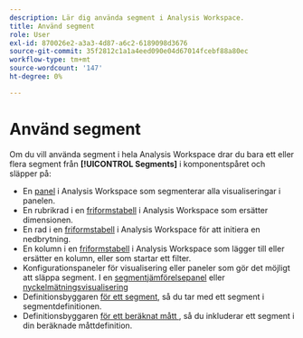 ```yaml
---
description: Lär dig använda segment i Analysis Workspace.
title: Använd segment
role: User
exl-id: 870026e2-a3a3-4d87-a6c2-6189098d3676
source-git-commit: 35f2812c1a1a4eed090e04d67014fcebf88a80ec
workflow-type: tm+mt
source-wordcount: '147'
ht-degree: 0%

---
```


# Använd segment

Om du vill använda segment i hela Analysis Workspace drar du bara ett eller flera segment från **[!UICONTROL Segments]** i komponentspåret och släpper på:

* En [panel](/help/analyze/analysis-workspace/c-panels/panels.md) i Analysis Workspace som segmenterar alla visualiseringar i panelen.
* En rubrikrad i en [friformstabell](/help/analyze/analysis-workspace/visualizations/freeform-table/freeform-table.md) i Analysis Workspace som ersätter dimensionen.
* En rad i en [friformstabell](/help/analyze/analysis-workspace/visualizations/freeform-table/freeform-table.md) i Analysis Workspace för att initiera en nedbrytning.
* En kolumn i en [friformstabell](/help/analyze/analysis-workspace/visualizations/freeform-table/freeform-table.md) i Analysis Workspace som lägger till eller ersätter en kolumn, eller som startar ett filter.
* Konfigurationspaneler för visualisering eller paneler som gör det möjligt att släppa segment. I en [segmentjämförelsepanel](/help/analyze/analysis-workspace/c-panels/c-segment-comparison/segment-comparison.md) eller [nyckelmätningsvisualisering](/help/analyze/analysis-workspace/visualizations/key-metric.md)
* Definitionsbyggaren [för ett segment](/help/components/segmentation/segmentation-workflow/seg-build.md#definition-builder), så du tar med ett segment i segmentdefinitionen.
* Definitionsbyggaren [ för ett beräknat mått ](/help/components/c-calcmetrics/c-workflow/cm-workflow/c-build-metrics/cm-build-metrics.md#definition-builder), så du inkluderar ett segment i din beräknade måttdefinition.

<!--
How to apply one or more segments to a report from the segment rail.

1. Bring up the report to which you want to apply a segment, for example the [!UICONTROL Pages Report].
1. Click **[!UICONTROL Show Segments]** above the report. The segment rail opens.

   ![](assets/segment_rail.png)

1. Mark the checkbox next to one or more of the segments or **[!UICONTROL Search Segments]** to find the right segment.

   >[!NOTE]
   >
   >You can apply more than one segment to a report (this is called segment stacking). When multiple segments are applied, the criteria in each segment is combined using an 'and' operator and then applied. There is no limit to how many segments you can stack.

   >[!NOTE]
   >
   >Clicking the Information icon (i) next to the segment name lets you preview the key metrics to see whether you have a valid segment and how broad the segment is.

1. You can filter by report suite by selecting the **[!UICONTROL (Only) `<report suite name>`]** check box. This will show only those segments that were last saved in that report suite.
1. Click **[!UICONTROL Apply Segment]** and the report will refresh. The segment or segments that are applied now display at the top of the report:

   ![](assets/applied_segments.png)

-->
